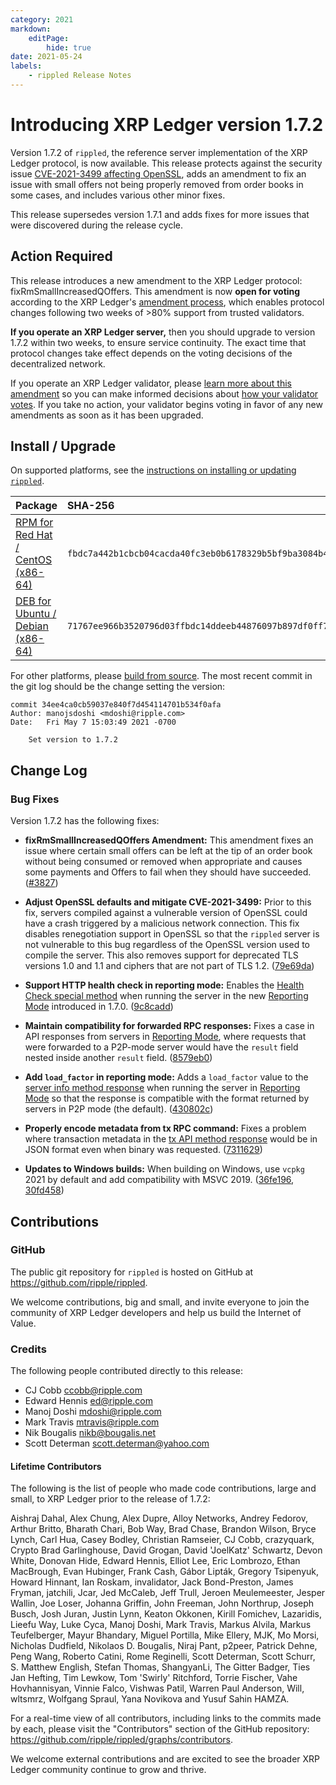 ```yaml
---
category: 2021
markdown:
    editPage:
        hide: true
date: 2021-05-24
labels:
    - rippled Release Notes
---
```

# Introducing XRP Ledger version 1.7.2

Version 1.7.2 of `rippled`, the reference server implementation of the XRP Ledger protocol, is now available. This release protects against the security issue [CVE-2021-3499 affecting OpenSSL](https://www.openssl.org/news/secadv/20210325.txt), adds an amendment to fix an issue with small offers not being properly removed from order books in some cases, and includes various other minor fixes.

This release supersedes version 1.7.1 and adds fixes for more issues that were discovered during the release cycle.

<!-- BREAK -->

## Action Required

This release introduces a new amendment to the XRP Ledger protocol: fixRmSmallIncreasedQOffers. This amendment is now **open for voting** according to the XRP Ledger's [amendment process](https://xrpl.org/amendments.html), which enables protocol changes following two weeks of >80% support from trusted validators.

**If you operate an XRP Ledger server,** then you should upgrade to version 1.7.2 within two weeks, to ensure service continuity. The exact time that protocol changes take effect depends on the voting decisions of the decentralized network.

If you operate an XRP Ledger validator, please [learn more about this amendment](https://xrpl.org/known-amendments.html) so you can make informed decisions about [how your validator votes](https://xrpl.org/configure-amendment-voting.html). If you take no action, your validator begins voting in favor of any new amendments as soon as it has been upgraded.


## Install / Upgrade

On supported platforms, see the [instructions on installing or updating `rippled`](https://xrpl.org/install-rippled.html).

| Package | SHA-256 |
|:--------|:--------|
| [RPM for Red Hat / CentOS (x86-64)](https://repos.ripple.com/repos/rippled-rpm/stable/rippled-1.7.2-1.el7.x86_64.rpm) | `fbdc7a442b1cbcb04cacda40fc3eb0b6178329b5bf9ba3084b4728a0ed2d9b26` |
| [DEB for Ubuntu / Debian (x86-64)](https://repos.ripple.com/repos/rippled-deb/pool/stable/rippled_1.7.2-1_amd64.deb) | `71767ee966b3520796d03ffbdc14ddeeb44876097b897df0ff71b2da3e69e633` |

For other platforms, please [build from source](https://github.com/ripple/rippled/tree/master/Builds). The most recent commit in the git log should be the change setting the version:

```text
commit 34ee4ca0cb59037e840f7d454114701b534f0afa
Author: manojsdoshi <mdoshi@ripple.com>
Date:   Fri May 7 15:03:49 2021 -0700

    Set version to 1.7.2
```

## Change Log

### Bug Fixes

Version 1.7.2 has the following fixes:

- **fixRmSmallIncreasedQOffers Amendment:** This amendment fixes an issue where certain small offers can be left at the tip of an order book without being consumed or removed when appropriate and causes some payments and Offers to fail when they should have succeeded. ([#3827](https://github.com/ripple/rippled/pull/3827))

- **Adjust OpenSSL defaults and mitigate CVE-2021-3499:** Prior to this fix, servers compiled against a vulnerable version of OpenSSL could have a crash triggered by a malicious network connection. This fix disables renegotiation support in OpenSSL so that the `rippled` server is not vulnerable to this bug regardless of the OpenSSL version used to compile the server. This also removes support for deprecated TLS versions 1.0 and 1.1 and ciphers that are not part of TLS 1.2. ([79e69da](https://github.com/ripple/rippled/pull/3843/commits/79e69da3647019840dca49622621c3d88bc3883f))

- **Support HTTP health check in reporting mode:** Enables the [Health Check special method](https://xrpl.org/health-check.html) when running the server in the new [Reporting Mode][] introduced in 1.7.0. ([9c8cadd](https://github.com/ripple/rippled/pull/3843/commits/9c8caddc5a197bdd642556f8beb14f06d53cdfd3))

- **Maintain compatibility for forwarded RPC responses:** Fixes a case in API responses from servers in [Reporting Mode][], where requests that were forwarded to a P2P-mode server would have the `result` field nested inside another `result` field. ([8579eb0](https://github.com/ripple/rippled/pull/3843/commits/8579eb0c191005022dcb20641444ab471e277f67))

- **Add `load_factor` in reporting mode:** Adds a `load_factor` value to the [server info method response](https://xrpl.org/server_info.html) when running the server in [Reporting Mode][] so that the response is compatible with the format returned by servers in P2P mode (the default). ([430802c](https://github.com/ripple/rippled/pull/3843/commits/430802c1cf6d4179f2249a30bfab9eff8e1fa748))

- **Properly encode metadata from tx RPC command:** Fixes a problem where transaction metadata in the [tx API method response](https://xrpl.org/tx.html) would be in JSON format even when binary was requested. ([7311629](https://github.com/ripple/rippled/pull/3843/commits/73116297aa94c4acbfc74c2593d1aa2323b4cc52))

- **Updates to Windows builds:** When building on Windows, use `vcpkg` 2021 by default and add compatibility with MSVC 2019. ([36fe196](https://github.com/ripple/rippled/pull/3843/commits/36fe1966c3cd37f668693b5d9910fab59c3f8b1f), [30fd458](https://github.com/ripple/rippled/pull/3843/commits/30fd45890b1d3d5f372a2091d1397b1e8e29d2ca))


[Reporting Mode]: https://xrpl.org/rippled-server-modes.html#reporting-mode

## Contributions

### GitHub

The public git repository for `rippled` is hosted on GitHub at <https://github.com/ripple/rippled>.

We welcome contributions, big and small, and invite everyone to join the community
of XRP Ledger developers and help us build the Internet of Value.


### Credits
The following people contributed directly to this release:

- CJ Cobb <ccobb@ripple.com>
- Edward Hennis <ed@ripple.com>
- Manoj Doshi <mdoshi@ripple.com>
- Mark Travis <mtravis@ripple.com>
- Nik Bougalis <nikb@bougalis.net>
- Scott Determan <scott.determan@yahoo.com>

#### Lifetime Contributors

The following is the list of people who made code contributions, large and small, to XRP Ledger prior to the release of 1.7.2:

Aishraj Dahal, Alex Chung, Alex Dupre, Alloy Networks, Andrey Fedorov, Arthur Britto, Bharath Chari, Bob Way, Brad Chase, Brandon Wilson, Bryce Lynch, Carl Hua, Casey Bodley, Christian Ramseier, CJ Cobb, crazyquark, Crypto Brad Garlinghouse, David Grogan, David 'JoelKatz' Schwartz, Devon White, Donovan Hide, Edward Hennis, Elliot Lee, Eric Lombrozo, Ethan MacBrough, Evan Hubinger, Frank Cash, Gábor Lipták, Gregory Tsipenyuk, Howard Hinnant, Ian Roskam, invalidator, Jack Bond-Preston, James Fryman, jatchili, Jcar, Jed McCaleb, Jeff Trull, Jeroen Meulemeester, Jesper Wallin, Joe Loser, Johanna Griffin, John Freeman, John Northrup, Joseph Busch, Josh Juran, Justin Lynn, Keaton Okkonen, Kirill Fomichev, Lazaridis, Lieefu Way, Luke Cyca, Manoj Doshi, Mark Travis, Markus Alvila, Markus Teufelberger, Mayur Bhandary, Miguel Portilla, Mike Ellery, MJK, Mo Morsi, Nicholas Dudfield, Nikolaos D. Bougalis, Niraj Pant, p2peer, Patrick Dehne, Peng Wang, Roberto Catini, Rome Reginelli, Scott Determan, Scott Schurr, S. Matthew English, Stefan Thomas, ShangyanLi, The Gitter Badger, Ties Jan Hefting, Tim Lewkow, Tom 'Swirly' Ritchford, Torrie Fischer, Vahe Hovhannisyan, Vinnie Falco, Vishwas Patil, Warren Paul Anderson, Will, wltsmrz, Wolfgang Spraul, Yana Novikova and Yusuf Sahin HAMZA.

For a real-time view of all contributors, including links to the commits made by each, please visit the "Contributors" section of the GitHub repository: <https://github.com/ripple/rippled/graphs/contributors>.

We welcome external contributions and are excited to see the broader XRP Ledger community continue to grow and thrive.
